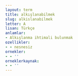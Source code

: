 ```yaml
---
layout: term
title: alkışlanabilmek
slug: alkislanabilmek
letter: A
lisan: Türkçe
anlamlar:
- Alkışlanma ihtimali bulunmak
ozellikler:
- - nesnesiz
ornekler:
- - ''
orneklerkaynak:
- - ''
---
```

